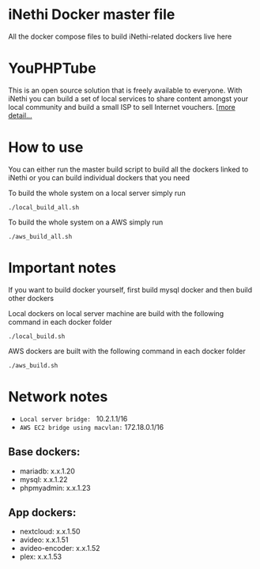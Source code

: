 # iNethi Docker master file

All the docker compose files to build iNethi-related dockers live here

# YouPHPTube
This is an open source solution that is freely available to everyone. With iNethi you can build a set of local services to share content amongst your local community and build a small ISP to sell Internet vouchers. [[more detail...](https://inethi.net)

# How to use

You can either run the master build script to build all the dockers linked to iNethi or you can build individual dockers that you need

To build the whole system on a local server simply run
```
./local_build_all.sh
```
To build the whole system on a AWS simply run
```
./aws_build_all.sh
```

# Important notes

If you want to build docker yourself, first build mysql docker and then build other dockers

Local dockers on local server machine are build with the following command in each docker folder

```
./local_build.sh
```

AWS dockers are built with the following command in each docker folder

```
./aws_build.sh
```

# Network notes

- `Local server bridge: ` 10.2.1.1/16
- `AWS EC2 bridge using macvlan:` 172.18.0.1/16


## Base dockers:
- mariadb: x.x.1.20
- mysql: x.x.1.22
- phpmyadmin: x.x.1.23


## App dockers:
- nextcloud: x.x.1.50
- avideo: x.x.1.51
- avideo-encoder: x.x.1.52
- plex: x.x.1.53

